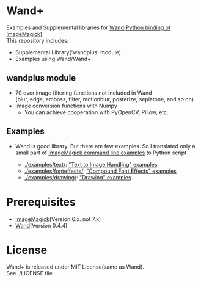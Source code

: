 # Wand+
Examples and Supplemental libraries for [Wand(Python binding of ImageMagick)](https://github.com/dahlia/wand)  
This repository includes:

- Supplemental Library('wandplus' module)
- Examples using Wand/Wand+

## wandplus module

- 70 over image filtering functions not included in Wand  
(blur, edge, emboss, filter, motionblur, posterize, sepiatone, and so on)
- Image conversion functions with Numpy
    - You can achieve cooperation with PyOpenCV, Pillow, etc.

## Examples

- Wand is good library. But there are few examples. So I translated only a small part of [ImageMagick command line examples](http://www.imagemagick.org/Usage/) to Python script

    - [./examples/text/](https://github.com/chromia/wandplus/text/): ["Text to Image Handling" examples](http://www.imagemagick.org/Usage/text/)
    - [./examples/fonteffects/](https://github.com/chromia/wandplus/fonteffects/): ["Compound Font Effects" examples](http://www.imagemagick.org/Usage/fonts/)
    - [./examples/drawing/](https://github.com/chromia/wandplus/drawing/): ["Drawing" examples](http://www.imagemagick.org/Usage/draw/)

# Prerequisites

- [ImageMagick](http://imagemagick.org/script/index.php)(Version 6.x. not 7.x)
- [Wand](http://docs.wand-py.org/en/0.4.4/)(Version 0.4.4)

# License

Wand+ is released under MIT License(same as Wand).  
See ./LICENSE file
